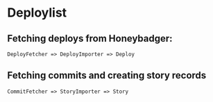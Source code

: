 # Deploylist

## Fetching deploys from Honeybadger:

`DeployFetcher => DeployImporter => Deploy`


## Fetching commits and creating story records

`CommitFetcher => StoryImporter => Story`
